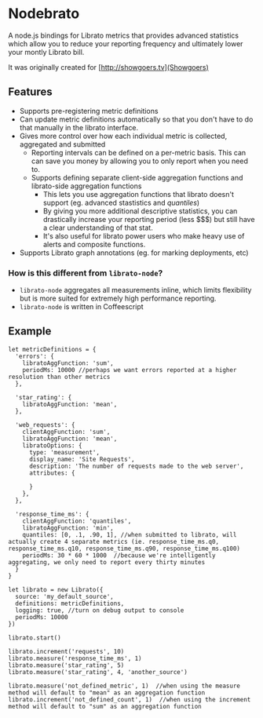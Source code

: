 
# Nodebrato

A node.js bindings for Librato metrics that provides advanced statistics which allow you to reduce your reporting frequency and ultimately lower your montly Librato bill.

It was originally created for [http://showgoers.tv](Showgoers)

## Features

- Supports pre-registering metric definitions
- Can update metric definitions automatically so that you don't have to do that manually in the librato interface.
- Gives more control over how each individual metric is collected, aggregated and submitted
  - Reporting intervals can be defined on a per-metric basis.  This can can save you money by allowing you to only report when you need to.
  - Supports defining separate client-side aggregation functions and librato-side aggregation functions
    - This lets you use aggregation functions that librato doesn't support (eg. advanced stastistics and *quantiles*)
    - By giving you more additional descriptive statistics, you can drastically increase your reporting period (less $$$) but still have a clear understanding of that stat.
    - It's also useful for librato power users who make heavy use of alerts and composite functions.
- Supports Librato graph annotations (eg. for marking deployments, etc)

### How is this different from `librato-node`?

- `librato-node` aggregates all measurements inline, which limits flexibility but is more suited for extremely high performance reporting.
- `librato-node` is written in Coffeescript

## Example

```
let metricDefinitions = {
  'errors': {
    libratoAggFunction: 'sum',
    periodMs: 10000 //perhaps we want errors reported at a higher resolution than other metrics
  },

  'star_rating': {
    libratoAggFunction: 'mean',
  },

  'web_requests': {
    clientAggFunction: 'sum',
    libratoAggFunction: 'mean',
    libratoOptions: {
      type: 'measurement',
      display_name: 'Site Requests',
      description: 'The number of requests made to the web server',
      attributes: {

      }
    },
  },

  'response_time_ms': {
    clientAggFunction: 'quantiles',
    libratoAggFunction: 'min',
    quantiles: [0, .1, .90, 1], //when submitted to librato, will actually create 4 separate metrics (ie. response_time_ms.q0, response_time_ms.q10, response_time_ms.q90, response_time_ms.q100)
    periodMs: 30 * 60 * 1000  //because we're intelligently aggregating, we only need to report every thirty minutes
  }
}

let librato = new Librato({
  source: 'my_default_source',
  definitions: metricDefinitions,
  logging: true, //turn on debug output to console
  periodMs: 10000
})

librato.start()

librato.increment('requests', 10)
librato.measure('response_time_ms', 1)
librato.measure('star_rating', 5)
librato.measure('star_rating', 4, 'another_source')

librato.measure('not_defined_metric', 1)  //when using the measure method will default to "mean" as an aggregation function
librato.increment('not_defined_count', 1)  //when using the increment method will default to "sum" as an aggregation function

```
